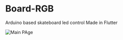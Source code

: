 # Board-RGB
Arduino based skateboard led control
Made in Flutter

![Main PAge](https://raw.githubusercontent.com/qwertyuiop888/Board-RGB/master/Screenshots/iPhone%20X-XS%20%E2%80%93%201.png)
